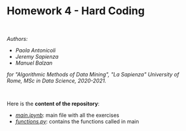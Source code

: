 # Homework 4 - Hard Coding

<br>

_Authors:_
* _Paola Antonicoli_
* _Jeremy Sapienza_
* _Manuel Balzan_

_for "Algorithmic Methods of Data Mining", "La Sapienza" University of Rome, MSc in Data Science, 2020-2021._


<br>


Here is the **content of the repository**:

* [_main.ipynb_](../main/main.ipynb): main file with all the exercises
* [_functions.py_](../main/functions.py): contains the functions called in main
